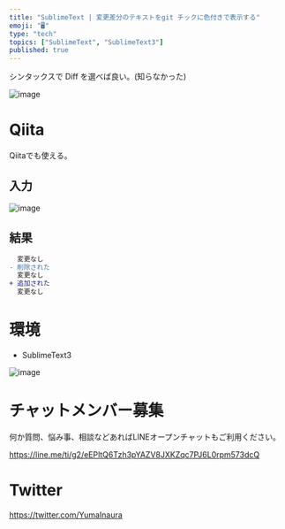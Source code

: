 ```yaml
---
title: "SublimeText | 変更差分のテキストをgit チックに色付きで表示する"
emoji: "🖥"
type: "tech"
topics: ["SublimeText", "SublimeText3"]
published: true
---
```


シンタックスで Diff を選べば良い。(知らなかった)

![image](https://qiita-image-store.s3.amazonaws.com/0/89618/284385ab-054e-dbb8-09af-7e187cd6b453.png)

# Qiita

Qiitaでも使える。

## 入力

![image](https://qiita-image-store.s3.amazonaws.com/0/89618/1d9fb875-f3f1-e109-7aea-bfdf8964ccc9.png)

## 結果

```diff
  変更なし
- 削除された
  変更なし
+ 追加された
  変更なし
```

# 環境

- SublimeText3

![image](https://qiita-image-store.s3.amazonaws.com/0/89618/33df3187-c212-df8d-9242-e5ed5bf0c6a1.png)








<!-- Update From Qiita API -->

# チャットメンバー募集


何か質問、悩み事、相談などあればLINEオープンチャットもご利用ください。

https://line.me/ti/g2/eEPltQ6Tzh3pYAZV8JXKZqc7PJ6L0rpm573dcQ





# Twitter


https://twitter.com/YumaInaura


<!-- Update From Qiita API -->


